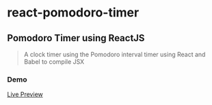 # react-pomodoro-timer

## Pomodoro Timer using ReactJS

> A clock timer using the Pomodoro interval timer using React and Babel to compile JSX

### Demo

[Live Preview](https://www.d4ve.dev/preview_reactjs/pomodoro-timer.html)
